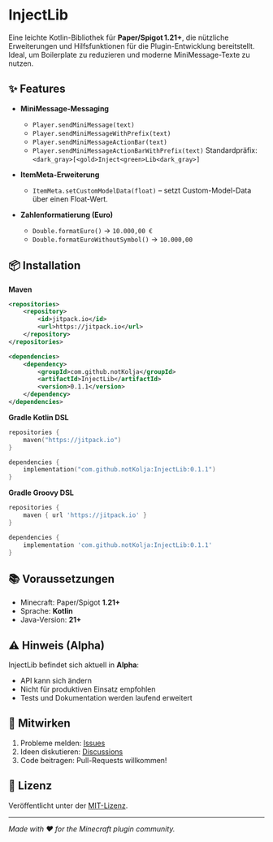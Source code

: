 # InjectLib

Eine leichte Kotlin-Bibliothek für **Paper/Spigot 1.21+**, die nützliche Erweiterungen und Hilfsfunktionen für die Plugin-Entwicklung bereitstellt. Ideal, um Boilerplate zu reduzieren und moderne MiniMessage-Texte zu nutzen.

## ✨ Features

- **MiniMessage-Messaging**
  - `Player.sendMiniMessage(text)`
  - `Player.sendMiniMessageWithPrefix(text)`
  - `Player.sendMiniMessageActionBar(text)`
  - `Player.sendMiniMessageActionBarWithPrefix(text)`
  Standardpräfix: `<dark_gray>[<gold>Inject<green>Lib<dark_gray>]`

- **ItemMeta-Erweiterung**
  - `ItemMeta.setCustomModelData(float)` – setzt Custom-Model-Data über einen Float-Wert.

- **Zahlenformatierung (Euro)**
  - `Double.formatEuro()` → `10.000,00 €`
  - `Double.formatEuroWithoutSymbol()` → `10.000,00`

## 📦 Installation

**Maven**
```xml
<repositories>
    <repository>
        <id>jitpack.io</id>
        <url>https://jitpack.io</url>
    </repository>
</repositories>

<dependencies>
    <dependency>
        <groupId>com.github.notKolja</groupId>
        <artifactId>InjectLib</artifactId>
        <version>0.1.1</version>
    </dependency>
</dependencies>
```

**Gradle Kotlin DSL**
```kotlin
repositories {
    maven("https://jitpack.io")
}

dependencies {
    implementation("com.github.notKolja:InjectLib:0.1.1")
}
```

**Gradle Groovy DSL**
```groovy
repositories {
    maven { url 'https://jitpack.io' }
}

dependencies {
    implementation 'com.github.notKolja:InjectLib:0.1.1'
}
```

## 📚 Voraussetzungen

- Minecraft: Paper/Spigot **1.21+**
- Sprache: **Kotlin**
- Java-Version: **21+**

## ⚠️ Hinweis (Alpha)

InjectLib befindet sich aktuell in **Alpha**:
- API kann sich ändern
- Nicht für produktiven Einsatz empfohlen
- Tests und Dokumentation werden laufend erweitert

## 🤝 Mitwirken

1. Probleme melden: [Issues](https://github.com/notKolja/InjectLib/issues)
2. Ideen diskutieren: [Discussions](https://github.com/notKolja/InjectLib/discussions)
3. Code beitragen: Pull-Requests willkommen!

## 📜 Lizenz

Veröffentlicht unter der [MIT-Lizenz](https://github.com/notKolja/InjectLib/blob/master/LICENSE).

---

*Made with ❤️ for the Minecraft plugin community.*
